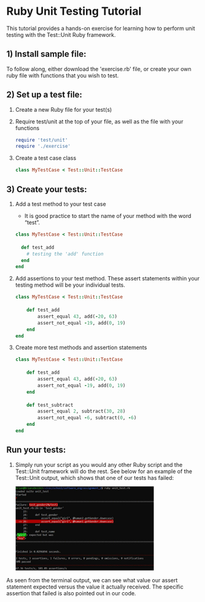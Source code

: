 # Ruby Unit Testing Tutorial #
This tutorial provides a hands-on exercise for learning how to perform unit testing with the Test::Unit Ruby framework.

## 1) Install sample file: ##
To follow along, either download the 'exercise.rb' file, or create your own ruby file with functions that you wish to test.

## 2) Set up a test file: ##
1. Create a new Ruby file for your test(s)
2. Require test/unit at the top of your file, as well as the file with your functions

	```ruby
	require 'test/unit'
	require './exercise'
	```
3. Create a test case class

	```ruby
	class MyTestCase < Test::Unit::TestCase
	```
## 3) Create your tests: ##
1. Add a test method to your test case
	- It is good practice to start the name of your method with the word “test”.

	```ruby
	class MyTestCase < Test::Unit::TestCase

	  def test_add
	    # testing the 'add' function
	  end
	end
	```
2. Add assertions to your test method. These assert statements within your testing method will be your individual tests.

	```ruby
	class MyTestCase < Test::Unit::TestCase

		def test_add
			assert_equal 43, add(-20, 63)
			assert_not_equal -19, add(0, 19)
		end
	end
	```
3. Create more test methods and assertion statements

	```ruby
	class MyTestCase < Test::Unit::TestCase

		def test_add
			assert_equal 43, add(-20, 63)
			assert_not_equal -19, add(0, 19)
		end

		def test_subtract
			assert_equal 2, subtract(30, 28)
			assert_not_equal -6, subtract(0, -6)
		end
	end
	```

## Run your tests: ##
1. Simply run your script as you would any other Ruby script and the Test::Unit framework will do the rest.
See below for an example of the Test::Unit output, which shows that one of our tests has failed:

	<img src="images/image2.jpg" width="75%">
As seen from the terminal output, we can see what value our assert statement expected versus the value it actually received. The specific assertion that failed is also pointed out in our code.

